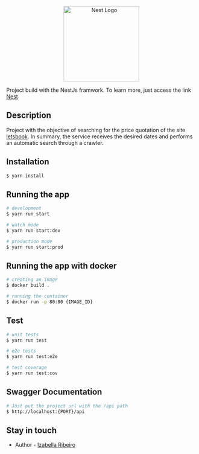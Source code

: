 <p align="center">
  <a href="http://nestjs.com/" target="blank"><img src="https://nestjs.com/img/logo-small.svg" width="200" alt="Nest Logo" /></a>
</p>

Project build with the NestJs framwork. To learn more, just access the link [Nest](https://github.com/nestjs/nest)


## Description

Project with the objective of searching for the price quotation of the site [letsbook](https://pratagy.letsbook.com.br).
In summary, the service receives the desired dates and performs an automatic search through a crawler.

## Installation

```bash
$ yarn install
```

## Running the app

```bash
# development
$ yarn run start

# watch mode
$ yarn run start:dev

# production mode
$ yarn run start:prod
```

## Running the app with docker

```bash
# creating an image
$ docker build .

# running the container
$ docker run -p 80:80 {IMAGE_ID}
```

## Test

```bash
# unit tests
$ yarn run test

# e2e tests
$ yarn run test:e2e

# test coverage
$ yarn run test:cov
```
## Swagger Documentation

```bash
# Just put the project url with the /api path
$ http://localhost:{PORT}/api

```

## Stay in touch

- Author - [Izabella Ribeiro](https://github.com/izaRibeiro)

